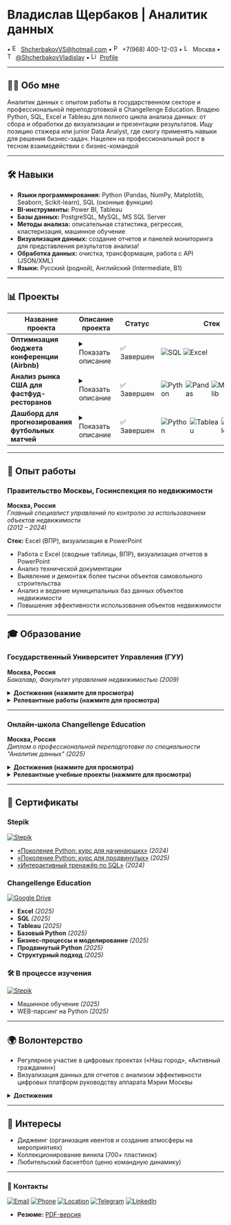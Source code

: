 # Владислав Щербаков | Аналитик данных

• <img src="https://api.iconify.design/mdi:email.svg" width="16" alt="Email"/> ShcherbakovVS@hotmail.com • <img src="https://api.iconify.design/mdi:phone.svg" width="16" alt="Phone"/> +7(968) 400-12-03 • <img src="https://api.iconify.design/mdi:map-marker.svg" width="16" alt="Location"/> Москва • <img src="https://api.iconify.design/mdi:telegram.svg" width="16" alt="Telegram"/> [@ShcherbakovVladislav](https://t.me/ShcherbakovVladislav) • <img src="https://api.iconify.design/mdi:linkedin.svg" width="16" alt="LinkedIn"/> [Profile](https://linkedin.com/in/...)

---
## **👨‍💻 Обо мне**  
Аналитик данных с опытом работы в государственном секторе и профессиональной переподготовкой в Changellenge Education. Владею Python, SQL, Excel и Tableau для полного цикла анализа данных: от сбора и обработки до визуализации и презентации результатов. Ищу позицию стажера или junior Data Analyst, где смогу применять навыки для решения бизнес-задач.  Нацелен на профессиональный рост в тесном взаимодействии с бизнес-командой

---
## **🛠 Навыки**  
- **Языки программирования:** Python (Pandas, NumPy, Matplotlib, Seaborn, Scikit-learn), SQL (оконные функции)  
- **BI-инструменты:** Power BI, Tableau  
- **Базы данных:** PostgreSQL, MySQL, MS SQL Server  
- **Методы анализа:** описательная статистика, регрессия, кластеризация, машинное обучение  
- **Визуализация данных:** создание отчетов и панелей мониторинга для представления результатов анализа!
- **Обработка данных:** очистка, трансформация, работа с API (JSON/XML)  
- **Языки:** Русский (родной), Английский (Intermediate, B1)  
---
## **📊 Проекты**

| Название проекта | Описание проекта | Статус | Стек |
|------------------|------------------|--------|------|
| **Оптимизация бюджета конференции (Airbnb)** | <details><summary>Показать описание</summary><br>Анализ данных Airbnb для минимизации затрат на размещение участников конференции в Бостоне. Включал:<br>- Сравнение цен по районам<br>- Оптимизацию логистики проживания<br>- Визуализацию оптимальных вариантов<br><br>[🌐 GitHub проекта](...)</details> | ✅ Завершен | <span style="display:inline-flex;gap:4px">![SQL](https://img.shields.io/badge/SQL-4479A1?logo=postgresql&logoColor=white&style=flat-square) ![Excel](https://img.shields.io/badge/Excel-217346?logo=microsoft-excel&logoColor=white&style=flat-square)</span> |
| **Анализ рынка США для фастфуд-ресторанов** | <details><summary>Показать описание</summary><br>Исследование локаций для запуска сети ресторанов на основе рыночных данных. Основные этапы:<br>- Сбор данных о демографии и конкурентах<br>- Анализ транспортной доступности<br>- Построение тепловых карт посещаемости<br><br>[🌐 GitHub проекта](...)</details> | ✅ Завершен | <span style="display:inline-flex;gap:4px">![Python](https://img.shields.io/badge/Python-3776AB?logo=python&logoColor=white&style=flat-square) ![Pandas](https://img.shields.io/badge/Pandas-150458?logo=pandas&logoColor=white&style=flat-square) ![Matplotlib](https://img.shields.io/badge/Matplotlib-11557C?style=flat-square&logo=matplotlib&logoColor=white) ![Excel](https://img.shields.io/badge/Excel-217346?logo=microsoft-excel&logoColor=white&style=flat-square)</span> |
| **Дашборд для прогнозирования футбольных матчей** | <details><summary>Показать описание</summary><br>Визуализация статистики матчей и прогнозирование результатов. Особенности:<br>- Парсинг данных с sports-api<br>- ML-модель для прогнозирования<br>- Интерактивный дашборд в Tableau<br><br>[🌐 GitHub проекта](...)</details> | ✅ Завершен | <span style="display:inline-flex;gap:4px">![Python](https://img.shields.io/badge/Python-3776AB?logo=python&logoColor=white&style=flat-square) ![Tableau](https://img.shields.io/badge/Tableau-E97627?logo=tableau&logoColor=white&style=flat-square) ![Scikit-learn](https://img.shields.io/badge/Scikit_learn-F7931E?logo=scikit-learn&logoColor=white&style=flat-square)</span> |

---
## **💼 Опыт работы**
### **Правительство Москвы, Госинспекция по недвижимости**  
**Москва, Россия**  
*Главный специалист управлений по контролю за использованием объектов недвижимости*  
*(2012 – 2024)*

**Стек:** Excel (ВПР), визуализация в PowerPoint  
- Работа с Excel (сводные таблицы, ВПР), визуализация отчетов в PowerPoint  
- Анализ технической документации  
- Выявление и демонтаж более тысячи объектов самовольного строительства  
- Анализ и ведение муниципальных баз данных объектов недвижимости  
- Повышение эффективности использования объектов недвижимости  
---
## **🎓 Образование**

### **Государственный Университет Управления (ГУУ)**  
**Москва, Россия**  
*Бакалавр, Факультет управления недвижимостью (2009)*    

<details>
  <summary><b> Достижения (нажмите для просмотра)</b></summary>
  
  - Участие в профильных семинарах и конференциях
</details>

<details>
  <summary><b> Релевантные работы (нажмите для просмотра)</b></summary>

  - **Дипломная работа:**  
    _"Прогнозирование инвестиционной привлекательности коммерческой недвижимости"_  
    - Анализ рыночных тенденций  
    - Разработка модели оценки  
    - Визуализация результатов в Excel
</details>

---

### **Онлайн-школа Changellenge Education**  
**Москва, Россия**  
*Диплом о профессиональной переподготовке по специальности "Аналитик данных" (2025)*   

<details>
  <summary><b> Достижения (нажмите для просмотра)</b></summary>
  
  - **Первое место** в командном проекте _"Оптимизация бюджета на размещение участников конференции в Бостоне (Airbnb)"_
</details>

<details>
  <summary><b> Релевантные учебные проекты (нажмите для просмотра)</b></summary>

  - **Оптимизация бюджета конференции**  
    `SQL` | `Excel`  
    Анализ данных Airbnb для минимизации затрат на размещение
  
  - **Анализ рынка США для фастфуд-сети**  
    `Python` | `Excel`  
    Исследование локаций для запуска ресторанов
  
  - **Дашборд для прогнозирования футбольных матчей**  
    `Python` | `Tableau`  
    Визуализация статистики и прогнозов
</details>

---
## **📜 Сертификаты**

### Stepik
[<img src="https://img.shields.io/badge/-Stepik-01BABC?style=flat&logo=stepik&logoColor=white" alt="Stepik">](https://stepik.org)  
- [«Поколение Python: курс для начинающих»](https://stepik.org/cert/2474707) *(2024)*  
- [«Поколение Python: курс для продвинутых»](https://stepik.org/cert/2919133) *(2025)*  
- [«Интерактивный тренажёр по SQL»](https://stepik.org/cert/2528386) *(2024)*  

### Changellenge Education
[<img src="https://img.shields.io/badge/-Google_Drive-4285F4?style=flat&logo=google-drive&logoColor=white" alt="Google Drive">](https://drive.google.com/drive/folders/1QpmyMLnFiYN0NOQYL9t6uIIrERwd2p_b?usp=drive_link)  
- **Excel** *(2025)*  
- **SQL** *(2025)*  
- **Tableau** *(2025)*  
- **Базовый Python** *(2025)*  
- **Бизнес-процессы и моделирование** *(2025)*  
- **Продвинутый Python** *(2025)*  
- **Структурный подход** *(2025)*  

### **🛠 В процессе изучения**  
[<img src="https://img.shields.io/badge/-Stepik-01BABC?style=flat&logo=stepik&logoColor=white" alt="Stepik">](https://stepik.org)  
- Машинное обучение *(2025)*  
- WEB-парсинг на Python *(2025)*  

---
## **🌍 Волонтерство**  
- Регулярное участие в цифровых проектах («Наш город», «Активный гражданин»)  
- Визуализация данных для отчетов с анализом эффективности цифровых платформ руководству аппарата Мэрии Москвы
<details>
<summary><b> Достижения </b></summary>

- **Участие в 50+ городских инициативах**  
  Помощь в реализации проектов по улучшению городской инфраструктуры  
- **Визуализировал данные для 20+ стратегических отчетов**  
  Создание понятных дашбордов и презентаций для руководства  
- **Помог привлечь 1000+ новых участников платформ**  
  Продвижение цифровых сервисов среди жителей Москвы  
</details>

---
## **🎵 Интересы**  
- Диджеинг (организация ивентов и создание атмосферы на мероприятиях)
- Коллекционирование винила (700+ пластинок)  
- Любительский баскетбол  (ценю командную динамику)
---
### **📌 Контакты**  
[![Email](https://img.shields.io/badge/Email-ShcherbakovVS@hotmail.com-0078D4?logo=microsoft-outlook)](mailto:ShcherbakovVS@hotmail.com) [![Phone](https://img.shields.io/badge/Phone-+7(968)400--12--03-25D366?logo=whatsapp)](tel:+79684001203) [![Location](https://img.shields.io/badge/Location-Moscow-red?logo=googlemaps)](https://maps.google.com/?q=Moscow) [![Telegram](https://img.shields.io/badge/Telegram-@ShcherbakovVladislav-26A5E4?logo=telegram)](https://t.me/ShcherbakovVladislav) [![LinkedIn](https://img.shields.io/badge/LinkedIn-Profile-0A66C2?logo=linkedin)](https://linkedin.com/in/...)
- **Резюме:** [PDF-версия](...)





